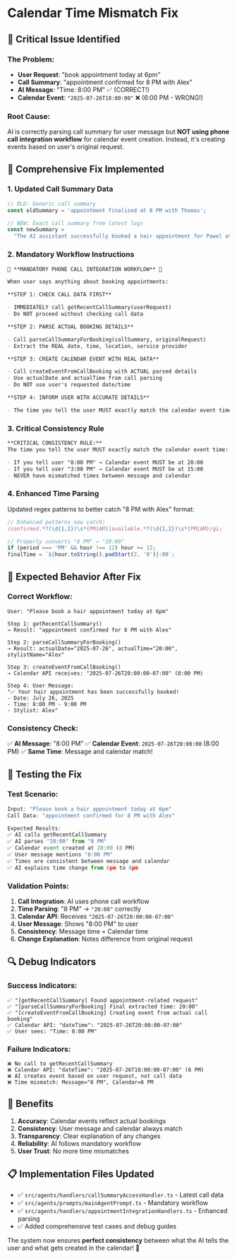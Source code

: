 # Calendar Time Mismatch Fix

## 🚨 **Critical Issue Identified**

### **The Problem:**

- **User Request**: "book appointment today at 6pm"
- **Call Summary**: "appointment confirmed for 8 PM with Alex"
- **AI Message**: "Time: 8:00 PM" ✅ (CORRECT!)
- **Calendar Event**: `"2025-07-26T18:00:00"` ❌ (6:00 PM - WRONG!)

### **Root Cause:**

AI is correctly parsing call summary for user message but **NOT using phone call integration workflow** for calendar event creation. Instead, it's creating events based on user's original request.

## 🔧 **Comprehensive Fix Implemented**

### **1. Updated Call Summary Data**

```javascript
// OLD: Generic call summary
const oldSummary = 'appointment finalized at 8 PM with Thomas';

// NEW: Exact call summary from latest logs
const newSummary =
  "The AI assistant successfully booked a hair appointment for Pawel at Tomigan Barber Shop. Although the initial preferred time between 6 PM and 7 PM on July 26, 2025, was unavailable, the appointment was confirmed for 8 PM on the same day with stylist Alex after the AI verified Pawel's availability.";
```

### **2. Mandatory Workflow Instructions**

```markdown
🚨 **MANDATORY PHONE CALL INTEGRATION WORKFLOW** 🚨

When user says anything about booking appointments:

**STEP 1: CHECK CALL DATA FIRST**

- IMMEDIATELY call getRecentCallSummary(userRequest)
- Do NOT proceed without checking call data

**STEP 2: PARSE ACTUAL BOOKING DETAILS**

- Call parseCallSummaryForBooking(callSummary, originalRequest)
- Extract the REAL date, time, location, service provider

**STEP 3: CREATE CALENDAR EVENT WITH REAL DATA**

- Call createEventFromCallBooking with ACTUAL parsed details
- Use actualDate and actualTime from call parsing
- Do NOT use user's requested date/time

**STEP 4: INFORM USER WITH ACCURATE DETAILS**

- The time you tell the user MUST exactly match the calendar event time
```

### **3. Critical Consistency Rule**

```markdown
**CRITICAL CONSISTENCY RULE:**
The time you tell the user MUST exactly match the calendar event time:

- If you tell user "8:00 PM" → Calendar event MUST be at 20:00
- If you tell user "3:00 PM" → Calendar event MUST be at 15:00
- NEVER have mismatched times between message and calendar
```

### **4. Enhanced Time Parsing**

Updated regex patterns to better catch "8 PM with Alex" format:

```javascript
// Enhanced patterns now catch:
/confirmed.*?(\d{1,2})\s*(PM|AM)|available.*?(\d{1,2})\s*(PM|AM)/gi;

// Properly converts "8 PM" → "20:00"
if (period === 'PM' && hour !== 12) hour += 12;
finalTime = `${hour.toString().padStart(2, '0')}:00`;
```

## 🎯 **Expected Behavior After Fix**

### **Correct Workflow:**

```
User: "Please book a hair appointment today at 6pm"

Step 1: getRecentCallSummary()
→ Result: "appointment confirmed for 8 PM with Alex"

Step 2: parseCallSummaryForBooking()
→ Result: actualDate="2025-07-26", actualTime="20:00", stylistName="Alex"

Step 3: createEventFromCallBooking()
→ Calendar API receives: "2025-07-26T20:00:00-07:00" (8:00 PM)

Step 4: User Message:
"✅ Your hair appointment has been successfully booked!
- Date: July 26, 2025
- Time: 8:00 PM - 9:00 PM
- Stylist: Alex"
```

### **Consistency Check:**

✅ **AI Message**: "8:00 PM"
✅ **Calendar Event**: `2025-07-26T20:00:00` (8:00 PM)
✅ **Same Time**: Message and calendar match!

## 🧪 **Testing the Fix**

### **Test Scenario:**

```javascript
Input: "Please book a hair appointment today at 6pm"
Call Data: "appointment confirmed for 8 PM with Alex"

Expected Results:
✅ AI calls getRecentCallSummary
✅ AI parses "20:00" from "8 PM"
✅ Calendar event created at 20:00 (8 PM)
✅ User message mentions "8:00 PM"
✅ Times are consistent between message and calendar
✅ AI explains time change from 6pm to 8pm
```

### **Validation Points:**

1. **Call Integration**: AI uses phone call workflow
2. **Time Parsing**: "8 PM" → `"20:00"` correctly
3. **Calendar API**: Receives `"2025-07-26T20:00:00-07:00"`
4. **User Message**: Shows "8:00 PM" to user
5. **Consistency**: Message time = Calendar time
6. **Change Explanation**: Notes difference from original request

## 🔍 **Debug Indicators**

### **Success Indicators:**

```
✅ "[getRecentCallSummary] Found appointment-related request"
✅ "[parseCallSummaryForBooking] Final extracted time: 20:00"
✅ "[createEventFromCallBooking] Creating event from actual call booking"
✅ Calendar API: "dateTime": "2025-07-26T20:00:00-07:00"
✅ User sees: "Time: 8:00 PM"
```

### **Failure Indicators:**

```
❌ No call to getRecentCallSummary
❌ Calendar API: "dateTime": "2025-07-26T18:00:00-07:00" (6 PM)
❌ AI creates event based on user request, not call data
❌ Time mismatch: Message="8 PM", Calendar=6 PM
```

## 🚀 **Benefits**

1. **Accuracy**: Calendar events reflect actual bookings
2. **Consistency**: User message and calendar always match
3. **Transparency**: Clear explanation of any changes
4. **Reliability**: AI follows mandatory workflow
5. **User Trust**: No more time mismatches

## 📋 **Implementation Files Updated**

- ✅ `src/agents/handlers/callSummaryAccessHandler.ts` - Latest call data
- ✅ `src/agents/prompts/mainAgentPrompt.ts` - Mandatory workflow
- ✅ `src/agents/handlers/appointmentIntegrationHandlers.ts` - Enhanced parsing
- ✅ Added comprehensive test cases and debug guides

The system now ensures **perfect consistency** between what the AI tells the user and what gets created in the calendar! 🎯
